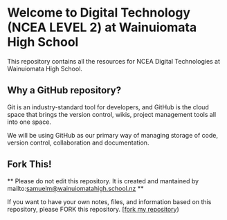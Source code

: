 # Welcome to Digital Technology (NCEA LEVEL 2) at Wainuiomata High School

This repository contains all the resources for NCEA Digital Technologies at Wainuiomata High School.   

## Why a GitHub repository?

Git is an industry-standard tool for developers, and GitHub is the cloud space that brings the version control, wikis, project management tools
all into one space. 

We will be using GitHub as our primary way of managing storage of code, version control, collaboration and documentation. 

## Fork This!

** Please do not edit this repository.  It is created and mantained by mailto:samuelm@wainuiomatahigh.school.nz **

If you want to have your own notes, files, and information based on this repository, please FORK this repository. [[fork my repository](https://github.com/WainuiomataHigh/Digital-Technologies-Level-2/fork))

